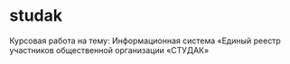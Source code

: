 # studak
Курсовая работа на тему: Информационная система «Единый реестр участников общественной организации «СТУДАК»
